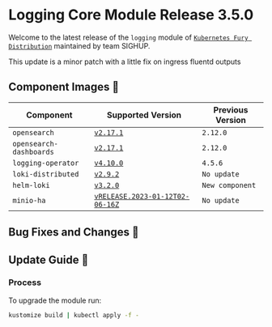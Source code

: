 # Logging Core Module Release 3.5.0

Welcome to the latest release of the `logging` module of [`Kubernetes Fury Distribution`](https://github.com/sighupio/fury-distribution) maintained by team SIGHUP.

This update is a minor patch with a little fix on ingress fluentd outputs

## Component Images 🚢

| Component               | Supported Version                                                                                   | Previous Version |
| ----------------------- | --------------------------------------------------------------------------------------------------- | ---------------- |
| `opensearch`            | [`v2.17.1`](https://github.com/opensearch-project/OpenSearch/releases/tag/2.12.0)                   | `2.12.0`         |
| `opensearch-dashboards` | [`v2.17.1`](https://github.com/opensearch-project/OpenSearch-Dashboards/releases/tag/2.12.0)        | `2.12.0`         |
| `logging-operator`      | [`v4.10.0`](https://github.com/kube-logging/logging-operator/releases/tag/4.10.0)                   | `4.5.6`          |
| `loki-distributed`      | [`v2.9.2`](https://github.com/grafana/loki/releases/tag/v2.9.2)                                     | `No update`      |
| `helm-loki`             | [`v3.2.0`](https://github.com/grafana/loki/releases/tag/v3.2.0)                                     | `New component`  |
| `minio-ha`              | [`vRELEASE.2023-01-12T02-06-16Z`](https://github.com/minio/minio/tree/RELEASE.2023-01-12T02-06-16Z) | `No update`      |

## Bug Fixes and Changes 🐛

## Update Guide 🦮

### Process

To upgrade the module run:

```bash
kustomize build | kubectl apply -f -
```
